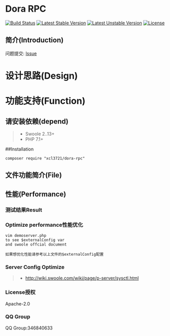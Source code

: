 # Dora RPC
 
[![Build Status](https://travis-ci.org/xcl3721/Dora-RPC.svg?branch=master)](https://travis-ci.org/xcl3721/Dora-RPC) [![Latest Stable Version](https://poser.pugx.org/xcl3721/dora-rpc/v/stable)](https://packagist.org/packages/xcl3721/dora-rpc) [![Latest Unstable Version](https://poser.pugx.org/xcl3721/dora-rpc/v/unstable)](https://packagist.org/packages/xcl3721/dora-rpc) [![License](https://poser.pugx.org/xcl3721/dora-rpc/license)](https://packagist.org/packages/xcl3721/dora-rpc)
## 简介(Introduction)

问题提交: [Issue](https://github.com/xcl3721/Dora-RPC/issues)


# 设计思路(Design)

# 功能支持(Function)

## 请安装依赖(depend)
> * Swoole 2..13+
> * PHP 7.1+

##Installation
```
composer require "xcl3721/dora-rpc"
```

## 文件功能简介(File)


## 性能(Performance)


### 测试结果Result


### Optimize performance性能优化
```
vim demoserver.php
to see $externalConfig var
and swoole offcial document

如果想优化性能请参考以上文件的$externalConfig配置
```

### Server Config Optimize
> * http://wiki.swoole.com/wiki/page/p-server/sysctl.html

### License授权
Apache-2.0

### QQ Group
QQ Group:346840633
